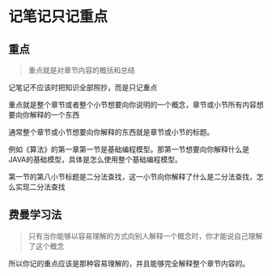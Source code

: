 # 记笔记只记重点

## 重点

> 重点就是对章节内容的概括和总结

记笔记不应该时把知识全部照抄，而是只记重点

重点就是整个章节或者整个小节想要向你说明的一个概念，章节或小节所有内容想要向你解释的一个东西

通常整个章节或小节想要向你解释的东西就是章节或小节的标题。

例如《算法》的第一章第一节是基础编程模型。那第一节想要向你解释什么是JAVA的基础模型，具体是怎么使用整个基础编程模型。

第一节的第八小节标题是二分法查找，这一小节向你解释了什么是二分法查找，怎么实现二分法查找

## 费曼学习法

> 只有当你能够以容易理解的方式向别人解释一个概念时，你才能说自己理解了这个概念

所以你记的重点应该是那种容易理解的，并且能够完全解释整个章节内容的。